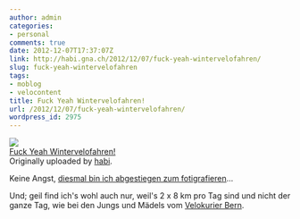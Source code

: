 ```yaml
---
author: admin
categories:
- personal
comments: true
date: 2012-12-07T17:37:07Z
link: http://habi.gna.ch/2012/12/07/fuck-yeah-wintervelofahren/
slug: fuck-yeah-wintervelofahren
tags:
- moblog
- velocontent
title: Fuck Yeah Wintervelofahren!
url: /2012/12/07/fuck-yeah-wintervelofahren/
wordpress_id: 2975
---
```


[![](http://farm9.staticflickr.com/8069/8252013713_531811beb5_m.jpg)](http://www.flickr.com/photos/habi/8252013713/)   
[Fuck Yeah Wintervelofahren!](http://www.flickr.com/photos/habi/8252013713/)   
Originally uploaded by [habi](http://www.flickr.com/photos/habi/). 




Keine Angst, [diesmal bin ich abgestiegen zum fotigrafieren](http://habi.gna.ch/2011/11/28/on-the-road/)...  
  
Und; geil find ich's wohl auch nur, weil's 2 x 8 km pro Tag sind und nicht der ganze Tag, wie bei den Jungs und Mädels vom [Velokurier Bern](http://velokurierbern.ch). 
